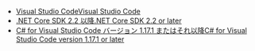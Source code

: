 * [<span data-ttu-id="0d183-101">Visual Studio Code</span><span class="sxs-lookup"><span data-stu-id="0d183-101">Visual Studio Code</span></span>](https://code.visualstudio.com/download)
* [<span data-ttu-id="0d183-102">.NET Core SDK 2.2 以降</span><span class="sxs-lookup"><span data-stu-id="0d183-102">.NET Core SDK 2.2 or later</span></span>](https://www.microsoft.com/net/download/all)
* [<span data-ttu-id="0d183-103">C# for Visual Studio Code バージョン 1.17.1 またはそれ以降</span><span class="sxs-lookup"><span data-stu-id="0d183-103">C# for Visual Studio Code version 1.17.1 or later</span></span>](https://marketplace.visualstudio.com/items?itemName=ms-vscode.csharp)
